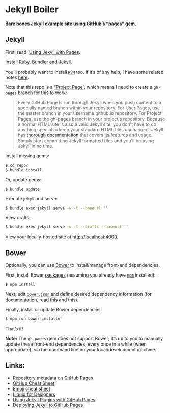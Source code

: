 # Jekyll Boiler

**Bare bones Jekyll example site using GitHub’s “pages” gem.**

## Jekyll

First, read: [Using Jekyll with Pages](https://help.github.com/articles/using-jekyll-with-pages).

Install [Ruby, Bundler and Jekyll](https://help.github.com/articles/using-jekyll-with-pages#installing-jekyll).

You’ll probably want to install [`RVM`](http://rvm.io/) too. If it’s of any help, I have some related notes [here](https://github.com/registerguard/registerguard.github.io/wiki/Ruby-tips).

Note that this repo is a [“Project Page”](https://help.github.com/articles/using-jekyll-with-pages#using-jekyll), which means I need to create a `gh-pages` branch for this to work:

> Every GitHub Page is run through Jekyll when you push content to a specially named branch within your repository. For User Pages, use the master branch in your username.github.io repository. For Project Pages, use the gh-pages branch in your project's repository. Because a normal HTML site is also a valid Jekyll site, you don't have to do anything special to keep your standard HTML files unchanged. Jekyll has [thorough documentation](http://jekyllrb.com/docs/home/) that covers its features and usage. Simply start committing Jekyll formatted files and you'll be using Jekyll in no time.

Install missing gems:

```bash
$ cd repo/
$ bundle install
```

Or, update gems:

```
$ bundle update
```

Execute jekyll and serve:

```bash
$ bundle exec jekyll serve -w -t --baseurl ''
```

View drafts:

```bash
$ bundle exec jekyll serve -w -t --drafts --baseurl ''
```

View your locally-hosted site at <http://localhost:4000>.

## Bower

Optionally, you can use [Bower](http://bower.io/) to install/manage front-end dependencies.

First, install Bower [packages](package.json) (assuming you already have [`npm`](https://www.npmjs.org/) installed):

```bash
$ npm install
```

Next, edit [`bower.json`](bower.json) and define desired dependency information (for documentation, read [this](http://bower.io/) and [this](https://github.com/blittle/bower-installer)).

Finally, install or update Bower dependencies:

```bash
$ npm run bower-installer
```

That’s it!

**Note:** The `gh-pages` gem does not support Bower; it’s up to you to manually update these front-end dependencies, every once in a while (when appropriate), via the command line on your local/development machine.

## Links:

* [Repository metadata on GitHub Pages](https://help.github.com/articles/repository-metadata-on-github-pages)
* [GitHub Cheat Sheet](https://github.com/tiimgreen/github-cheat-sheet)
* [Emoji cheat sheet](http://www.emoji-cheat-sheet.com/)
* [Liquid for Designers](https://github.com/Shopify/liquid/wiki/Liquid-for-Designers)
* [Using Jekyll Plugins with GitHub Pages](https://help.github.com/articles/using-jekyll-plugins-with-github-pages/)
* [Deploying Jekyll to GitHub Pages](http://jekyllrb.com/docs/github-pages/#deploying-jekyll-to-github-pages)
